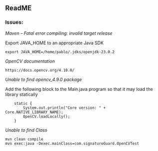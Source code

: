 ## ReadME

### Issues:

*Maven – Fatal error compiling: invalid target release*

Export JAVA_HOME to an appropriate Java SDK
```
export JAVA_HOME=/home/pablo/.jdks/openjdk-23.0.2
```

*OpenCV documentation*

```commandline
https://docs.opencv.org/4.10.0/
```

*Unable to find opencv_4.9.0 package*

Add the following block to the Main.java program so that it may load the library statically

```
    static {
        System.out.println("Core version: " + Core.NATIVE_LIBRARY_NAME);
        OpenCV.loadLocally();
    }
```

*Unable to find Class*

```commandline
mvn clean compile
mvn exec:java -Dexec.mainClass=com.signatureGuard.OpenCVTest
```

